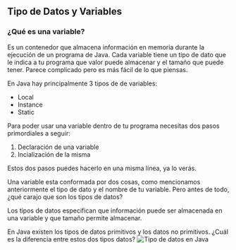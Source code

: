 ## Tipo de Datos y Variables

### ¿Qué es una variable?
Es un contenedor que almacena información en memoria durante la ejecución de un programa de Java.
Cada variable tiene un tipo de dato que le indica a tu programa que valor puede almacenar y el tamaño que puede tener. Parece complicado pero es más fácil de lo que piensas.

En Java hay principalmente 3 tipos de de variables:
- Local
- Instance
- Static

Para poder usar una variable dentro de tu programa necesitas dos pasos primordiales a seguir:
1. Declaración de una variable
2. Incialización de la misma

Estos dos pasos puedes hacerlo en una misma línea, ya lo verás.

Una variable esta conformada por dos cosas, como mencionamos anteriormente el tipo de dato y el nombre de tu variable. Pero antes de todo, ¿qué carajo que son los tipos de datos?

Los tipos de datos especifican que información puede ser almacenada en una variable y que tamaño permite almacenar.

En Java existen los tipos de datos primitivos y los datos no primitivos.
¿Cuál es la diferencia entre estos dos tipos datos?
![Tipo de datos en Java](https://www.guru99.com/images/java/DataTypes.png)
